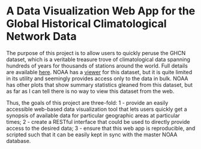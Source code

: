 # A Data Visualization Web App for the Global Historical Climatological Network Data
The purpose of this project is to allow users to quickly peruse the GHCN dataset, which is a veritable treasure trove of climatological data spanning hundreds of years for thousands of stations around the world. Full details are available [here](https://www.ncdc.noaa.gov/data-access/land-based-station-data/land-based-datasets/global-historical-climatology-network-ghcn).
NOAA has a [viewer](http://www.ncdc.noaa.gov/cdo-web/results) for this dataset, but it is quite limited in its utility and seemingly provides access only to the data in bulk.  NOAA has other plots that show summary statistics gleaned from this dataset, but as far as I can tell there is no way to view this dataset from the web.  

Thus, the goals of this project are three-fold: 
1 - provide an easily accessible web-based data visualization tool that lets users quickly get a synopsis of available data for particular geographic areas at particular times; 
2 - create a RESTful interface that could be used to directly provide access to the desired data; 
3 - ensure that this web app is reproducible, and scripted such that it can be easily kept in sync with the master NOAA database.


